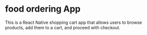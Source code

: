 # food ordering App

This is a React Native shopping cart app that allows users to browse products, add them to a cart, and proceed with checkout.
